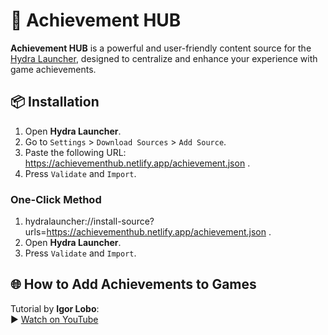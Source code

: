 # 🎯 Achievement HUB

**Achievement HUB** is a powerful and user-friendly content source for the [Hydra Launcher](https://hydralauncher.gg/), designed to centralize and enhance your experience with game achievements.

## 📦 Installation

1. Open **Hydra Launcher**.
2. Go to `Settings` > `Download Sources` > `Add Source`.
3. Paste the following URL: https://achievementhub.netlify.app/achievement.json .
4. Press `Validate` and `Import`.

### One-Click Method

1. hydralauncher://install-source?urls=https://achievementhub.netlify.app/achievement.json .  
2. Open **Hydra Launcher**.  
3. Press `Validate` and `Import`.

## 🌐 How to Add Achievements to Games

Tutorial by **Igor Lobo**:  
▶️ [Watch on YouTube](https://www.youtube.com/watch?v=tdD_ekrTFfk)
